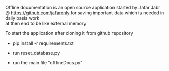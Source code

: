 Offline documentation
is an open source application started by Jafar Jabr @ https://github.com/jafaronly
for saving important data which is needed in daily basis work   
at then end to be like external memory

To start the application after cloning it from github repository

- pip install -r requirements.txt

- run reset_database.py

- run the main file "offlineDocs.py"

